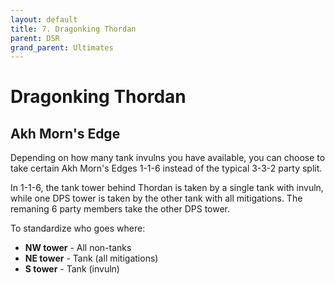 ```yaml
---
layout: default
title: 7. Dragonking Thordan
parent: DSR
grand_parent: Ultimates
---
```


# Dragonking Thordan

## Akh Morn's Edge

Depending on how many tank invulns you have available, you can choose to take certain Akh Morn's Edges 1-1-6 instead of the typical 3-3-2 party split.

In 1-1-6, the tank tower behind Thordan is taken by a single tank with invuln, while one DPS tower is taken by the other tank with all mitigations. The remaning 6 party members take the other DPS tower.

To standardize who goes where:

- **NW tower** - All non-tanks
- **NE tower** - Tank (all mitigations)
- **S tower** - Tank (invuln)
